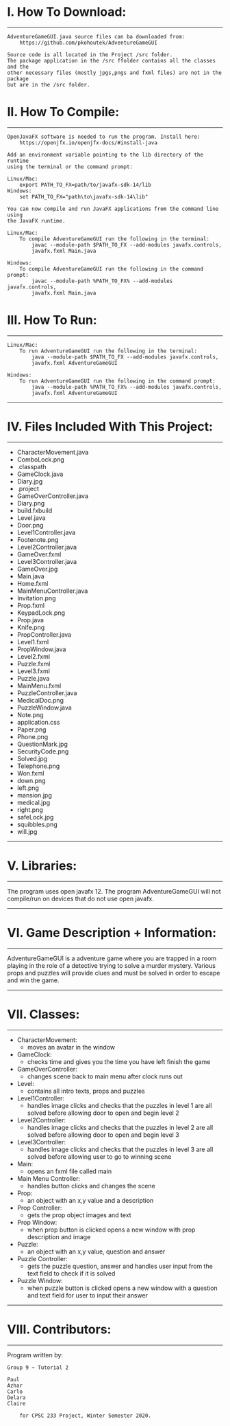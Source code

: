﻿
# I. How To Download:
-------------------
	AdventureGameGUI.java source files can ba downloaded from:
		https://github.com/pkohoutek/AdventureGameGUI

	Source code is all located in the Project /src folder.
	The package application in the /src ffolder contains all the classes and the
	other necessary files (mostly jpgs,pngs and fxml files) are not in the package
	but are in the /src folder.


# II. How To Compile:
-------------------
	OpenJavaFX software is needed to run the program. Install here:
		https://openjfx.io/openjfx-docs/#install-java
	
	Add an environment variable pointing to the lib directory of the runtime
	using the terminal or the command prompt:

	Linux/Mac:
		export PATH_TO_FX=path/to/javafx-sdk-14/lib
	Windows:
		set PATH_TO_FX="path\to\javafx-sdk-14\lib"

	You can now compile and run JavaFX applications from the command line using
	the JavaFX runtime.

	Linux/Mac:
		To compile AdventureGameGUI run the following in the terminal:
			javac --module-path $PATH_TO_FX --add-modules javafx.controls,
			javafx.fxml Main.java

	Windows:
		To compile AdventureGameGUI run the following in the command prompt:
			javac --module-path %PATH_TO_FX% --add-modules javafx.controls,
			javafx.fxml Main.java

# III. How To Run:
-----------------

	Linux/Mac:
		To run AdventureGameGUI run the following in the terminal:
			java --module-path $PATH_TO_FX --add-modules javafx.controls,
			javafx.fxml AdventureGameGUI

	Windows:
		To run AdventureGameGUI run the following in the command prompt:
			java --module-path %PATH_TO_FX% --add-modules javafx.controls,
			javafx.fxml AdventureGameGUI

--------------------------------------
# IV. Files Included With This Project:
--------------------------------------

* CharacterMovement.java
* ComboLock.png
* .classpath	
* GameClock.java
* Diary.jpg
* .project
* GameOverController.java
* Diary.png
* build.fxbuild
* Level.java
* Door.png
* Level1Controller.java
* Footenote.png
* Level2Controller.java
* GameOver.fxml
* Level3Controller.java
* GameOver.jpg
* Main.java
* Home.fxml
* MainMenuController.java	
* Invitation.png
* Prop.fxml
* KeypadLock.png
* Prop.java
* Knife.png
* PropController.java
* Level1.fxml
* PropWindow.java
* Level2.fxml
* Puzzle.fxml
* Level3.fxml
* Puzzle.java
* MainMenu.fxml
* PuzzleController.java
* MedicalDoc.png
* PuzzleWindow.java
* Note.png
* application.css
* Paper.png
* Phone.png
* QuestionMark.jpg
* SecurityCode.png
* Solved.jpg
* Telephone.png
* Won.fxml
* down.png
* left.png
* mansion.jpg
* medical.jpg
* right.png
* safeLock.jpg
* squibbles.png
* will.jpg

-------------
# V. Libraries:
-------------

The program uses open javafx 12. The program AdventureGameGUI will not compile/run on
devices that do not use open javafx.

-----------------------------------
# VI. Game Description + Information:
-----------------------------------

AdventureGameGUI is a adventure game where you are trapped in a room playing in the
role of a detective trying to solve a murder mystery. Various props and puzzles will
provide clues and must be solved in order to escape and win the game.

-------------
# VII. Classes:
-------------
* CharacterMovement: 
	* moves an avatar in the window​
* GameClock: 
	* checks time and gives you the time you have left finish the game ​
* GameOverController: 
	* changes scene back to main menu after clock runs out​
* Level: 
	* contains all intro texts, props and puzzles​
* Level1Controller: 
	* handles image clicks and checks that the puzzles in level 1 are all solved  before allowing door to open and begin level 2​
* Level2Controller: 
	 * handles image clicks and checks that the puzzles in level 2 are all solved before allowing door to open and begin level 3​
* Level3Controller: 
	 * handles image clicks and checks that the puzzles in level 3 are all solved  before allowing user to go to winning scene​
* Main: 
	 * opens an fxml file called main​
* Main Menu Controller: 
	* handles button clicks and changes the scene​
* Prop: 
	* an object with an x,y value and a description​
* Prop Controller: 
	* gets the prop object images and text​
* Prop Window: 
	* when prop button is clicked opens a new window with prop description and image​
* Puzzle: 
	* an object with an x,y value, question and answer​
* Puzzle Controller: 
	* gets the puzzle question, answer and handles user input from the text field to check if it is solved​
* Puzzle Window: 
	* when puzzle button is clicked opens a new window with a question and text field for user to input their answer

-------------------
# VIII. Contributors:
-------------------

Program written by:

	Group 9 ~ Tutorial 2
	
	Paul
	Azhar
	Carlo
	Delara
	Claire 

		for CPSC 233 Project, Winter Semester 2020.

​
